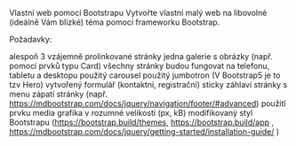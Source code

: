 Vlastní web pomocí Bootstrapu
Vytvořte vlastní malý web na libovolné (ideálně Vám blízké) téma pomocí frameworku Bootstrap.

Požadavky:

alespoň 3 vzájemně prolinkované stránky
jedna galerie s obrázky (např. pomocí prvků typu Card)
všechny stránky budou fungovat na telefonu, tabletu a desktopu
použitý carousel
použitý jumbotron (V Bootstrap5 je to tzv Hero)
vytvořený formulář (kontaktní, registrační)
sticky záhlaví stránky s menu
zápatí stránky (např. https://mdbootstrap.com/docs/jquery/navigation/footer/#advanced)
použití prvku media
grafika v rozumné velikosti (px, kB)
modifikovaný styl Bootstrapu (https://bootstrap.build/themes, https://bootstrap.build/app , https://mdbootstrap.com/docs/jquery/getting-started/installation-guide/ )
